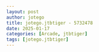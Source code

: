 ```yaml
---
layout: post
author: jotego
title: jotego.jtbtiger - 5732478
date: 2025-01-17
categories: [Arcade, jtbtiger]
tags: [jotego.jtbtiger]
---
```


